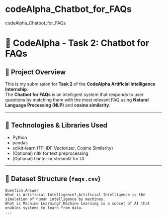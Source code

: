 # codeAlpha_Chatbot_for_FAQs
codeAlpha_Chatbot_for_FAQs
# 🤖 CodeAlpha - Task 2: Chatbot for FAQs

## 📌 Project Overview

This is my submission for **Task 2** of the **CodeAlpha Artificial Intelligence Internship**.  
The **Chatbot for FAQs** is an intelligent system that responds to user questions by matching them with the most relevant FAQ using **Natural Language Processing (NLP)** and **cosine similarity**.

---

## 🧠 Technologies & Libraries Used

- Python
- pandas
- scikit-learn (TF-IDF Vectorizer, Cosine Similarity)
- (Optional) nltk for text preprocessing
- (Optional) tkinter or streamlit for UI

---

## 📂 Dataset Structure (`faqs.csv`)

```csv
Question,Answer
What is Artificial Intelligence?,Artificial Intelligence is the simulation of human intelligence by machines.
What is Machine Learning?,Machine Learning is a subset of AI that enables systems to learn from data.
...
